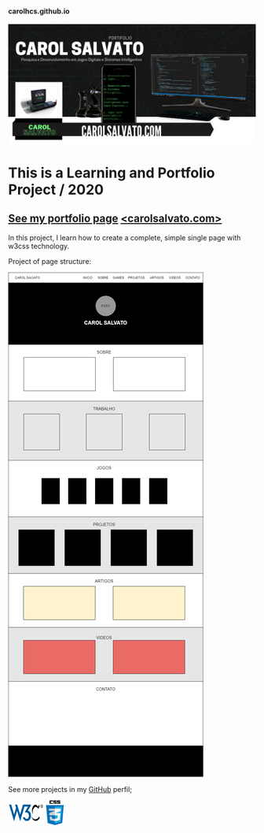 #### carolhcs.github.io

![Carol Salvato](https://github.com/carolsalvato/carolsalvato.github.io/blob/master/Website%20Carol%20Salvato.png?raw=true)

# This is a Learning and Portfolio Project / 2020

## [See my portfolio page](https://carolsalvato.com) [<carolsalvato.com>](https://carolsalvato.com)

In this project, I learn how to create a complete, simple single page with w3css technology.

Project of page structure:

![Page](https://github.com/carolsalvato/carolsalvato.github.io/blob/master/DiagramaPagina.png?raw=true)

See more projects in my [GitHub](https://github.com/carolhcs) perfil;

<img src="https://github.com/carolsalvato/carolsalvato.github.io/blob/master/w3css02.png?raw=true" height="50"/>
<img src="https://github.com/carolsalvato/carolsalvato.github.io/blob/master/w3css01.png?raw=true" height="50"/>

